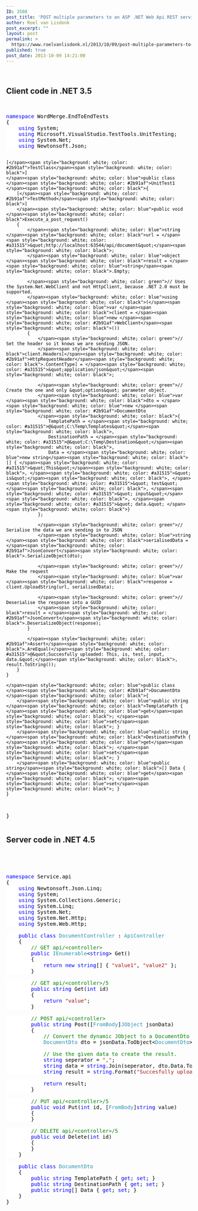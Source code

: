 ```yaml
---
ID: 3508
post_title: 'POST multiple parameters to an ASP .NET Web Api REST service from a .NET 3.5 assembly, by using one dynamic JObject &quot;options&quot; parameter.'
author: Roel van Lisdonk
post_excerpt: ""
layout: post
permalink: >
  https://www.roelvanlisdonk.nl/2013/10/09/post-multiple-parameters-to-an-asp-net-web-api-rest-service-from-a-net-3-5-assembly-by-using-one-dynamic-jobject-options-parameter/
published: true
post_date: 2013-10-09 14:21:00
---
```

<p>&#160;</p>  <h2>Client code in .NET 3.5</h2>   <p>&#160;</p>  <pre class="code"><span style="background: white; color: blue">namespace </span><span style="background: white; color: black">WordMerge.EndToEndTests
{
    </span><span style="background: white; color: blue">using </span><span style="background: white; color: black">System;
    </span><span style="background: white; color: blue">using </span><span style="background: white; color: black">Microsoft.VisualStudio.TestTools.UnitTesting;
    </span><span style="background: white; color: blue">using </span><span style="background: white; color: black">System.Net;
    </span><span style="background: white; color: blue">using </span><span style="background: white; color: black">Newtonsoft.Json;

    [</span><span style="background: white; color: #2b91af">TestClass</span><span style="background: white; color: black">]
    </span><span style="background: white; color: blue">public class </span><span style="background: white; color: #2b91af">UnitTest1
    </span><span style="background: white; color: black">{
        [</span><span style="background: white; color: #2b91af">TestMethod</span><span style="background: white; color: black">]
        </span><span style="background: white; color: blue">public void </span><span style="background: white; color: black">Execute_a_post_request()
        {
            </span><span style="background: white; color: blue">string </span><span style="background: white; color: black">url = </span><span style="background: white; color: #a31515">&quot;http://localhost:63544/api/document&quot;</span><span style="background: white; color: black">;
            </span><span style="background: white; color: blue">object </span><span style="background: white; color: black">result = </span><span style="background: white; color: blue">string</span><span style="background: white; color: black">.Empty;

            </span><span style="background: white; color: green">// Uses the System.Net.WebClient and not HttpClient, because .NET 2.0 must be supported.
            </span><span style="background: white; color: blue">using </span><span style="background: white; color: black">(</span><span style="background: white; color: blue">var </span><span style="background: white; color: black">client = </span><span style="background: white; color: blue">new </span><span style="background: white; color: #2b91af">WebClient</span><span style="background: white; color: black">())
            {
                </span><span style="background: white; color: green">// Set the header so it knows we are sending JSON.
                </span><span style="background: white; color: black">client.Headers[</span><span style="background: white; color: #2b91af">HttpRequestHeader</span><span style="background: white; color: black">.ContentType] = </span><span style="background: white; color: #a31515">&quot;application/json&quot;</span><span style="background: white; color: black">;

                </span><span style="background: white; color: green">// Create the one and only &quot;options&quot; parameter object.
                </span><span style="background: white; color: blue">var </span><span style="background: white; color: black">dto = </span><span style="background: white; color: blue">new </span><span style="background: white; color: #2b91af">DocumentDto
                </span><span style="background: white; color: black">{
                    TemplatePath = </span><span style="background: white; color: #a31515">@&quot;C:\Temp\Templates&quot;</span><span style="background: white; color: black">,
                    DestinationPath = </span><span style="background: white; color: #a31515">@&quot;C:\Temp\Destination&quot;</span><span style="background: white; color: black">,
                    Data = </span><span style="background: white; color: blue">new string</span><span style="background: white; color: black">[] { </span><span style="background: white; color: #a31515">&quot;This&quot;</span><span style="background: white; color: black">, </span><span style="background: white; color: #a31515">&quot; is&quot;</span><span style="background: white; color: black">, </span><span style="background: white; color: #a31515">&quot; test&quot;</span><span style="background: white; color: black">, </span><span style="background: white; color: #a31515">&quot; input&quot;</span><span style="background: white; color: black">, </span><span style="background: white; color: #a31515">&quot; data.&quot; </span><span style="background: white; color: black">}
                };

                </span><span style="background: white; color: green">// Serialise the data we are sending in to JSON
                </span><span style="background: white; color: blue">string </span><span style="background: white; color: black">serialisedData = </span><span style="background: white; color: #2b91af">JsonConvert</span><span style="background: white; color: black">.SerializeObject(dto);

                </span><span style="background: white; color: green">// Make the request
                </span><span style="background: white; color: blue">var </span><span style="background: white; color: black">response = client.UploadString(url, serialisedData);

                </span><span style="background: white; color: green">// Deserialise the response into a GUID
                </span><span style="background: white; color: black">result = </span><span style="background: white; color: #2b91af">JsonConvert</span><span style="background: white; color: black">.DeserializeObject(response);
            }

            </span><span style="background: white; color: #2b91af">Assert</span><span style="background: white; color: black">.AreEqual(</span><span style="background: white; color: #a31515">@&quot;Succesfully uploaded: This, is, test, input, data.&quot;</span><span style="background: white; color: black">, result.ToString());
        }
    }

    </span><span style="background: white; color: blue">public class </span><span style="background: white; color: #2b91af">DocumentDto
    </span><span style="background: white; color: black">{
        </span><span style="background: white; color: blue">public string </span><span style="background: white; color: black">TemplatePath { </span><span style="background: white; color: blue">get</span><span style="background: white; color: black">; </span><span style="background: white; color: blue">set</span><span style="background: white; color: black">; }
        </span><span style="background: white; color: blue">public string </span><span style="background: white; color: black">DestinationPath { </span><span style="background: white; color: blue">get</span><span style="background: white; color: black">; </span><span style="background: white; color: blue">set</span><span style="background: white; color: black">; }
        </span><span style="background: white; color: blue">public string</span><span style="background: white; color: black">[] Data { </span><span style="background: white; color: blue">get</span><span style="background: white; color: black">; </span><span style="background: white; color: blue">set</span><span style="background: white; color: black">; }
    }
}
</span></pre>


<h2>Server code in .NET 4.5</h2>

<p>&#160;</p>

<p>&#160;</p>


<pre class="code"><span style="background: white; color: blue">namespace </span><span style="background: white; color: black">Service.api
{
    </span><span style="background: white; color: blue">using </span><span style="background: white; color: black">Newtonsoft.Json.Linq;
    </span><span style="background: white; color: blue">using </span><span style="background: white; color: black">System;
    </span><span style="background: white; color: blue">using </span><span style="background: white; color: black">System.Collections.Generic;
    </span><span style="background: white; color: blue">using </span><span style="background: white; color: black">System.Linq;
    </span><span style="background: white; color: blue">using </span><span style="background: white; color: black">System.Net;
    </span><span style="background: white; color: blue">using </span><span style="background: white; color: black">System.Net.Http;
    </span><span style="background: white; color: blue">using </span><span style="background: white; color: black">System.Web.Http;

    </span><span style="background: white; color: blue">public class </span><span style="background: white; color: #2b91af">DocumentController </span><span style="background: white; color: black">: </span><span style="background: white; color: #2b91af">ApiController
    </span><span style="background: white; color: black">{
        </span><span style="background: white; color: green">// GET api/&lt;controller&gt;
        </span><span style="background: white; color: blue">public </span><span style="background: white; color: #2b91af">IEnumerable</span><span style="background: white; color: black">&lt;</span><span style="background: white; color: blue">string</span><span style="background: white; color: black">&gt; Get()
        {
            </span><span style="background: white; color: blue">return new string</span><span style="background: white; color: black">[] { </span><span style="background: white; color: #a31515">&quot;value1&quot;</span><span style="background: white; color: black">, </span><span style="background: white; color: #a31515">&quot;value2&quot; </span><span style="background: white; color: black">};
        }

        </span><span style="background: white; color: green">// GET api/&lt;controller&gt;/5
        </span><span style="background: white; color: blue">public string </span><span style="background: white; color: black">Get(</span><span style="background: white; color: blue">int </span><span style="background: white; color: black">id)
        {
            </span><span style="background: white; color: blue">return </span><span style="background: white; color: #a31515">&quot;value&quot;</span><span style="background: white; color: black">;
        }

        </span><span style="background: white; color: green">// POST api/&lt;controller&gt;
        </span><span style="background: white; color: blue">public string </span><span style="background: white; color: black">Post([</span><span style="background: white; color: #2b91af">FromBody</span><span style="background: white; color: black">]</span><span style="background: white; color: #2b91af">JObject </span><span style="background: white; color: black">jsonData)
        {
            </span><span style="background: white; color: green">// Convert the dynamic JObject to a DocumentDto object.
            </span><span style="background: white; color: #2b91af">DocumentDto </span><span style="background: white; color: black">dto = jsonData.ToObject&lt;</span><span style="background: white; color: #2b91af">DocumentDto</span><span style="background: white; color: black">&gt;();
            
            </span><span style="background: white; color: green">// Use the given data to create the result.
            </span><span style="background: white; color: blue">string </span><span style="background: white; color: black">seperator = </span><span style="background: white; color: #a31515">&quot;,&quot;</span><span style="background: white; color: black">;
            </span><span style="background: white; color: blue">string </span><span style="background: white; color: black">data = </span><span style="background: white; color: blue">string</span><span style="background: white; color: black">.Join(seperator, dto.Data.ToList&lt;</span><span style="background: white; color: blue">string</span><span style="background: white; color: black">&gt;());
            </span><span style="background: white; color: blue">string </span><span style="background: white; color: black">result = </span><span style="background: white; color: blue">string</span><span style="background: white; color: black">.Format(</span><span style="background: white; color: #a31515">&quot;Succesfully uploaded: {0}&quot;</span><span style="background: white; color: black">, data);

            </span><span style="background: white; color: blue">return </span><span style="background: white; color: black">result;
        }

        </span><span style="background: white; color: green">// PUT api/&lt;controller&gt;/5
        </span><span style="background: white; color: blue">public void </span><span style="background: white; color: black">Put(</span><span style="background: white; color: blue">int </span><span style="background: white; color: black">id, [</span><span style="background: white; color: #2b91af">FromBody</span><span style="background: white; color: black">]</span><span style="background: white; color: blue">string </span><span style="background: white; color: black">value)
        {
        }

        </span><span style="background: white; color: green">// DELETE api/&lt;controller&gt;/5
        </span><span style="background: white; color: blue">public void </span><span style="background: white; color: black">Delete(</span><span style="background: white; color: blue">int </span><span style="background: white; color: black">id)
        {
        }
    }

    </span><span style="background: white; color: blue">public class </span><span style="background: white; color: #2b91af">DocumentDto
    </span><span style="background: white; color: black">{
        </span><span style="background: white; color: blue">public string </span><span style="background: white; color: black">TemplatePath { </span><span style="background: white; color: blue">get</span><span style="background: white; color: black">; </span><span style="background: white; color: blue">set</span><span style="background: white; color: black">; }
        </span><span style="background: white; color: blue">public string </span><span style="background: white; color: black">DestinationPath { </span><span style="background: white; color: blue">get</span><span style="background: white; color: black">; </span><span style="background: white; color: blue">set</span><span style="background: white; color: black">; }
        </span><span style="background: white; color: blue">public string</span><span style="background: white; color: black">[] Data { </span><span style="background: white; color: blue">get</span><span style="background: white; color: black">; </span><span style="background: white; color: blue">set</span><span style="background: white; color: black">; }
    }
}</span></pre>